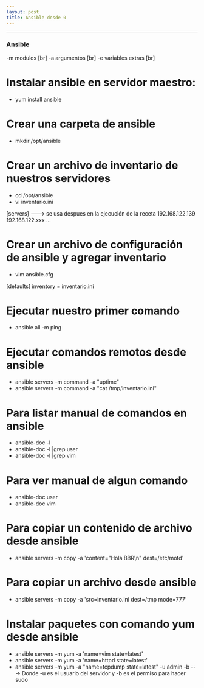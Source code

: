 ```yaml
---
layout: post
title: Ansible desde 0
---
```

<!-- Asi se ponen las fotos en Mackdown
![foto_personal](https://raw.githubusercontent.com/matthy11/matthy11.github.io/master/images/foto1.jpg)
-->

***

### Ansible ###

-m modulos [br]
-a argumentos [br]
-e variables extras [br]


# Instalar ansible en servidor maestro:

- yum install ansible


# Crear una carpeta de ansible

- mkdir /opt/ansible


# Crear un archivo de inventario de nuestros servidores

- cd /opt/ansible
- vi inventario.ini

[servers] --->  se usa despues en la ejecución de la receta
192.168.122.139 192.168.122.xxx ...


# Crear un archivo de configuración de ansible y agregar inventario

- vim ansible.cfg

[defaults]
inventory = inventario.ini


# Ejecutar nuestro primer comando

- ansible all -m ping


# Ejecutar comandos remotos desde ansible

- ansible servers -m command -a "uptime"
- ansible servers -m command -a "cat /tmp/inventario.ini"


# Para listar manual de comandos en ansible

- ansible-doc -l 
- ansible-doc -l |grep user
- ansible-doc -l |grep vim


# Para ver manual de algun comando

- ansible-doc user
- ansible-doc vim


# Para copiar un contenido de archivo desde ansible

- ansible servers -m copy -a 'content="Hola BBR\n" dest=/etc/motd'


# Para copiar un archivo desde ansible

- ansible servers -m copy -a 'src=inventario.ini dest=/tmp mode=777'


# Instalar paquetes con comando yum desde ansible

- ansible servers -m yum -a 'name=vim state=latest'
- ansible servers -m yum -a 'name=httpd state=latest'
- ansible servers -m yum -a "name=tcpdump state=latest" -u admin -b    --->  Donde -u es el usuario del servidor y -b es el permiso para hacer sudo
